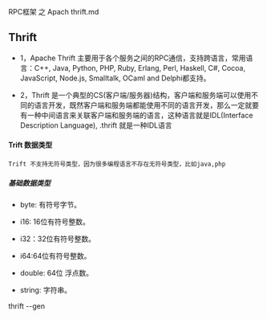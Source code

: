 RPC框架 之 Apach thrift.md

## Thrift
* 1，Apache Thrift 主要用于各个服务之间的RPC通信，支持跨语言，常用语言：C++, Java, Python, PHP, Ruby, Erlang, Perl, Haskell, C#, Cocoa, JavaScript, Node.js, Smalltalk, OCaml and Delphi都支持。

* 2，Thrift 是一个典型的CS(客户端/服务器)结构，客户端和服务端可以使用不同的语言开发，既然客户端和服务端都能使用不同的语言开发，那么一定就要有一种中间语言来关联客户端和服务端的语言，这种语言就是IDL(Interface Description Language), .thrift 就是一种IDL语言


#### Trift 数据类型
	Trift 不支持无符号类型，因为很多编程语言不存在无符号类型，比如java,php

##### 基础数据类型

* byte: 有符号字节。

* i16: 16位有符号整数。

* i32：32位有符号整数。

* i64:64位有符号整数。

* double: 64位 浮点数。

* string: 字符串。


thrift --gen <language> <Thrift filename>

